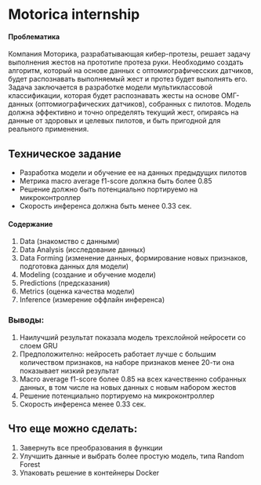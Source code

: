 # Motorica internship

#### Проблематика
Компания Моторика, разрабатывающая кибер-протезы, решает задачу выполнения жестов на прототипе протеза руки.
Необходимо создать алгоритм, который на основе данных с оптомиографичесских датчиков, будет распознавать выполняемый жест и протез будет выполнять его.
Задача заключается в разработке модели мультиклассовой классификации, которая будет распознавать жесты на основе ОМГ-данных (оптомиографических датчиков), собранных с пилотов. Модель должна эффективно и точно определять текущий жест, опираясь на данные от здоровых и целевых пилотов, и быть пригодной для реального применения.

## Teхническое задание
* Разработка модели и обучение ее на данных предыдущих пилотов
* Метрика macro average f1-score должна быть более 0.85
* Решение должно быть потенциально портируемо на микроконтроллер
* Скорость инференса должна быть менее 0.33 сек.

#### Содержание
1. Data (знакомство с данными)
2. Data Analysis (исследование данных)
3. Data Forming (изменение данных, формирование новых признаков, подготовка данных для модели)
4. Modeling (создание и обучение модели)
5. Predictions (предсказания)
6. Metrics (оценка качества модели)
7. Inference (измерение оффлайн инференса)

### Выводы:
1. Наилучший результат показала модель трехслойной нейросети со слоем GRU
2. Предположително: нейросеть работает лучше с большим количеством признаков, на наборе признаков менее 20-ти она показывает низкий результат
3. Macro average f1-score более 0.85 на всех качественно собранных данных, в том числе на новых данных с новым набором жестов
4. Решение потенциально портируемо на микроконтроллер
5. Скорость инференса менее 0.33 сек.

## Что еще можно сделать:
1. Завернуть все преобразования в функции
2. Улучшить данные и выбрать более простую модель, типа Random Forest
3. Упаковать решение в контейнеры Docker 